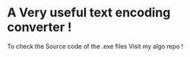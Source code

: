 <h1>A Very useful text encoding converter ! </h1>

<p>To check the Source code of the .exe files Visit my algo repo ! </p>
